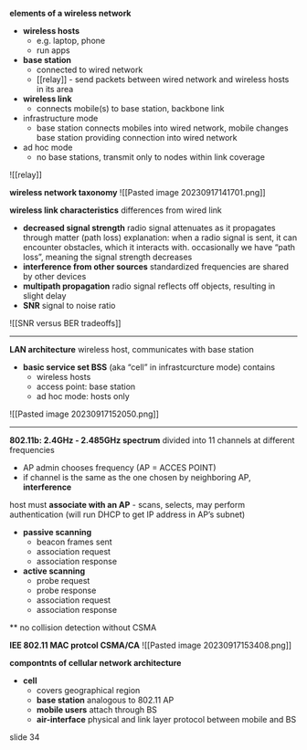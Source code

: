 
**elements of a wireless network**
- **wireless hosts**
	- e.g. laptop, phone
	- run apps
- **base station**
	- connected to wired network
	- [[relay]] - send packets between wired network and wireless hosts in its area
- **wireless link**
	- connects mobile(s) to base station, backbone link
- infrastructure mode
	- base station connects mobiles into wired network, mobile changes base station providing connection into wired network
- ad hoc mode
	- no base stations, transmit only to nodes within link coverage

![[relay]]

**wireless network taxonomy**
![[Pasted image 20230917141701.png]]

**wireless link characteristics**
differences from wired link

- **decreased signal strength** radio signal attenuates as it propagates through matter (path loss)
	explanation: when a radio signal is sent, it can encounter obstacles, which it interacts with. occasionally we have “path loss”, meaning the signal strength decreases
- **interference from other sources** standardized frequencies are shared by other devices 
- **multipath propagation** radio signal reflects off objects, resulting in slight delay
- **SNR** signal to noise ratio

![[SNR versus BER tradeoffs]]

-----
**LAN architecture**
wireless host, communicates with base station
- **basic service set BSS** (aka “cell” in infrastcurcture mode) contains
	- wireless hosts
	- access point: base station
	- ad hoc mode: hosts only

![[Pasted image 20230917152050.png]]

-----
**802.11b: 2.4GHz - 2.485GHz spectrum** divided into 11 channels at different frequencies
- AP admin chooses frequency (AP = ACCES POINT)
- if channel is the same as the one chosen by neighboring AP, **interference**

host must **associate with an AP** - scans, selects, may perform authentication (will run DHCP to get IP address in AP’s subnet)

- **passive scanning** 
	- beacon frames sent
	- association request
	- association response
- **active scanning** 
	- probe request
	- probe response
	- association request
	- association response

** no collision detection without CSMA

**IEE 802.11 MAC protcol CSMA/CA**
![[Pasted image 20230917153408.png]]

**compontnts of cellular network architecture**
- **cell**
	- covers geographical region
	- **base station** analogous to 802.11 AP
	- **mobile users** attach through BS
	- **air-interface** physical and link layer protocol between mobile and BS

slide 34
